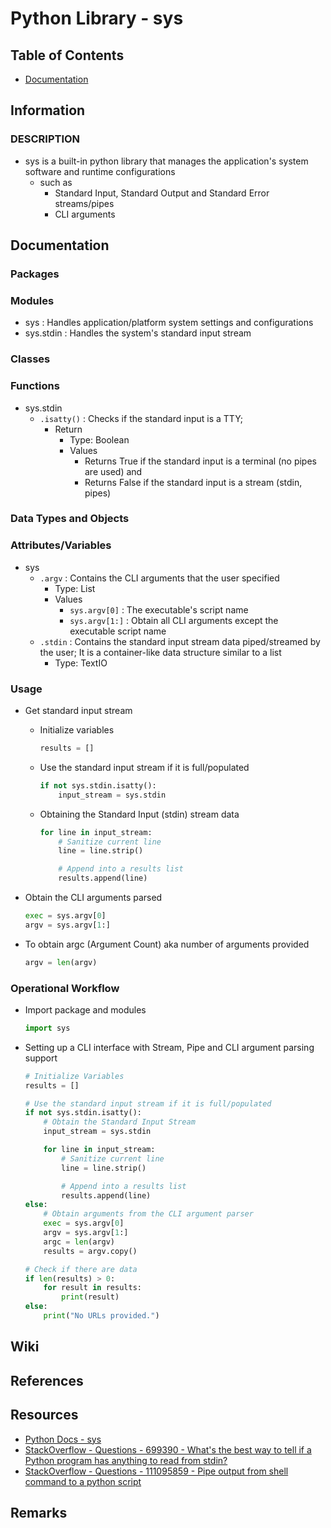 # Python Library - sys

## Table of Contents
* [Documentation](#documentation)

## Information
### DESCRIPTION
- sys is a built-in python library that manages the application's system software and runtime configurations 
    - such as
        + Standard Input, Standard Output and Standard Error streams/pipes
        + CLI arguments

## Documentation

### Packages

### Modules
- sys : Handles application/platform system settings and configurations
- sys.stdin : Handles the system's standard input stream

### Classes

### Functions
- sys.stdin
    - `.isatty()` : Checks if the standard input is a TTY; 
        - Return
            + Type: Boolean
            - Values
                + Returns True if the standard input is a terminal (no pipes are used) and
                + Returns False if the standard input is a stream (stdin, pipes)

### Data Types and Objects

### Attributes/Variables
- sys
    - `.argv` : Contains the CLI arguments that the user specified
        + Type: List
        - Values
            + `sys.argv[0]` : The executable's script name
            + `sys.argv[1:]` : Obtain all CLI arguments except the executable script name
    - `.stdin` : Contains the standard input stream data piped/streamed by the user; It is a container-like data structure similar to a list
        + Type: TextIO

### Usage
- Get standard input stream
    - Initialize variables
        ```python
        results = []
        ```
    - Use the standard input stream if it is full/populated
        ```python
        if not sys.stdin.isatty():
            input_stream = sys.stdin
        ```
    - Obtaining the Standard Input (stdin) stream data
        ```python
        for line in input_stream:
            # Sanitize current line
            line = line.strip()

            # Append into a results list
            results.append(line)
        ```

- Obtain the CLI arguments parsed
    ```python
    exec = sys.argv[0]
    argv = sys.argv[1:]
    ```

- To obtain argc (Argument Count) aka number of arguments provided
    ```python
    argv = len(argv)
    ```

### Operational Workflow
- Import package and modules
    ```python
    import sys
    ```

- Setting up a CLI interface with Stream, Pipe and CLI argument parsing support
    ```python
    # Initialize Variables
    results = []

    # Use the standard input stream if it is full/populated
    if not sys.stdin.isatty():
        # Obtain the Standard Input Stream
        input_stream = sys.stdin

        for line in input_stream:
            # Sanitize current line
            line = line.strip()

            # Append into a results list
            results.append(line)
    else:
        # Obtain arguments from the CLI argument parser
        exec = sys.argv[0]
        argv = sys.argv[1:]
        argc = len(argv)
        results = argv.copy()

    # Check if there are data
    if len(results) > 0:
        for result in results:
            print(result)
    else:
        print("No URLs provided.")
    ```

## Wiki

## References

## Resources
+ [Python Docs - sys](https://docs.python.org/3/library/sys.html)
+ [StackOverflow - Questions - 699390 - What's the best way to tell if a Python program has anything to read from stdin?](https://stackoverflow.com/questions/699390/whats-the-best-way-to-tell-if-a-python-program-has-anything-to-read-from-stdin)
+ [StackOverflow - Questions - 111095859 - Pipe output from shell command to a python script](https://stackoverflow.com/questions/11109859/pipe-output-from-shell-command-to-a-python-script)

## Remarks

